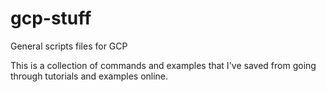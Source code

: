 # gcp-stuff
General scripts files for GCP

This is a collection of commands and examples that I've saved from going through tutorials and examples online.  
